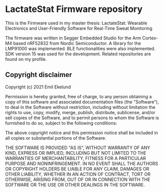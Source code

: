 # LactateStat Firmware repository

This is the Firmware used in my master thesis: LactateStat: Wearable Electronics and User-Friendly Software for Real-Time Sweat Monitoring

The firmware was written in Segger Embedded Studio for the Arm Cortex-M4 based nRF52832 from Nordic Semiconductor. A library for the LMP91000 was implemented. BLE functionalities were also implemented. SDK version 15 was used for the development. Related repositories are found on my profile.

## Copyright disclaimer

Copyright (c) 2021 Emil Ekelund

Permission is hereby granted, free of charge, to any person obtaining a copy of this software and associated documentation files (the "Software"), to deal in the Software without restriction, including without limitation the rights to use, copy, modify, merge, publish, distribute, sublicense, and/or sell copies of the Software, and to permit persons to whom the Software is furnished to do so, subject to the following conditions:

The above copyright notice and this permission notice shall be included in all copies or substantial portions of the Software.

THE SOFTWARE IS PROVIDED "AS IS", WITHOUT WARRANTY OF ANY KIND, EXPRESS OR IMPLIED, INCLUDING BUT NOT LIMITED TO THE WARRANTIES OF MERCHANTABILITY, FITNESS FOR A PARTICULAR PURPOSE AND NONINFRINGEMENT. IN NO EVENT SHALL THE AUTHORS OR COPYRIGHT HOLDERS BE LIABLE FOR ANY CLAIM, DAMAGES OR OTHER LIABILITY, WHETHER IN AN ACTION OF CONTRACT, TORT OR OTHERWISE, ARISING FROM, OUT OF OR IN CONNECTION WITH THE SOFTWARE OR THE USE OR OTHER DEALINGS IN THE SOFTWARE.
